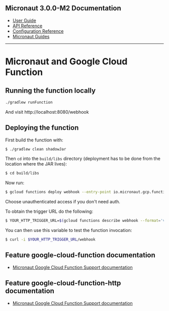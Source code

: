 ## Micronaut 3.0.0-M2 Documentation

- [User Guide](https://docs.micronaut.io/3.0.0-M2/guide/index.html)
- [API Reference](https://docs.micronaut.io/3.0.0-M2/api/index.html)
- [Configuration Reference](https://docs.micronaut.io/3.0.0-M2/guide/configurationreference.html)
- [Micronaut Guides](https://guides.micronaut.io/index.html)
---

# Micronaut and Google Cloud Function

## Running the function locally

```cmd
./gradlew runFunction
```

And visit http://localhost:8080/webhook

## Deploying the function

First build the function with:

```bash
$ ./gradlew clean shadowJar
```

Then `cd` into the `build/libs` directory (deployment has to be done from the location where the JAR lives):

```bash
$ cd build/libs
```

Now run:

```bash
$ gcloud functions deploy webhook --entry-point io.micronaut.gcp.function.http.HttpFunction --runtime java11 --trigger-http
```

Choose unauthenticated access if you don't need auth.

To obtain the trigger URL do the following:

```bash
$ YOUR_HTTP_TRIGGER_URL=$(gcloud functions describe webhook --format='value(httpsTrigger.url)')
```

You can then use this variable to test the function invocation:

```bash
$ curl -i $YOUR_HTTP_TRIGGER_URL/webhook
```
## Feature google-cloud-function documentation

- [Micronaut Google Cloud Function Support documentation](https://micronaut-projects.github.io/micronaut-gcp/latest/guide/index.html#simpleFunctions)

## Feature google-cloud-function-http documentation

- [Micronaut Google Cloud Function Support documentation](https://micronaut-projects.github.io/micronaut-gcp/latest/guide/index.html#httpFunctions)

